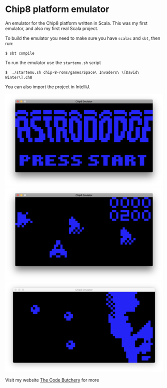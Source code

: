 Chip8 platform emulator
====================================
An emulator for the Chip8 platform written in Scala.
This was my first emulator, and also my first real Scala project.

To build the emulator you need to make sure you have `scalac` and `sbt`, then run:
```
$ sbt compile
```

To run the emulator use the `startemu.sh` script
```
$  ./startemu.sh chip-8-roms/games/Space\ Invaders\ \[David\ Winter\].ch8
```

You can also import the project in IntelliJ.

![Astrododge](https://raw.githubusercontent.com/FrancescoRigoni/Chip8Emulator/master/screenshots/astrododge1.png "Astrododge")
![Astrododge](https://raw.githubusercontent.com/FrancescoRigoni/Chip8Emulator/master/screenshots/astrododge2.png "Astrododge")
![Trip8](https://raw.githubusercontent.com/FrancescoRigoni/Chip8Emulator/master/screenshots/trip8.png "Trip8")

Visit my website [The Code Butchery](https://thecodebutchery.com) for more

